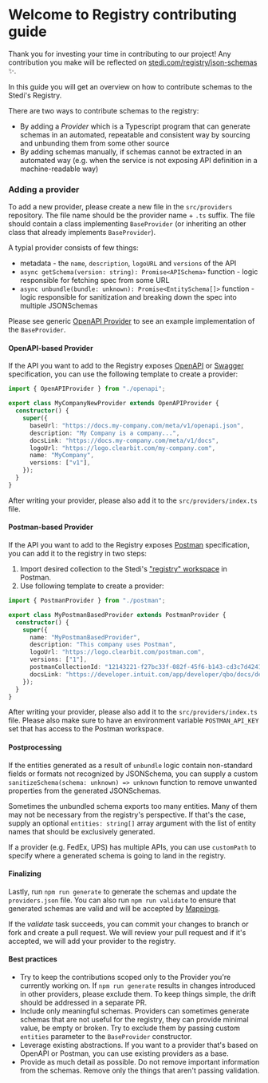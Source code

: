 # Welcome to Registry contributing guide

Thank you for investing your time in contributing to our project! Any contribution you make will be reflected on [stedi.com/registry/json-schemas](https://www.stedi.com/registry/json-schemas) :sparkles:.

In this guide you will get an overview on how to contribute schemas to the Stedi's Registry.

There are two ways to contribute schemas to the registry:

- By adding a _Provider_ which is a Typescript program that can generate schemas in an automated, repeatable and consistent way by sourcing and unbunding them from some other source
- By adding schemas manually, if schemas cannot be extracted in an automated way (e.g. when the service is not exposing API definition in a machine-readable way)

### Adding a provider

To add a new provider, please create a new file in the `src/providers` repository. The file name should be the provider name + `.ts` suffix. The file should contain a class implementing `BaseProvider` (or inheriting an other class that already implements `BaseProvider`).

A typial provider consists of few things:

- metadata - the `name`, `description`, `logoURL` and `versions` of the API
- `async getSchema(version: string): Promise<APISchema>` function - logic responsible for fetching spec from some URL
- `async unbundle(bundle: unknown): Promise<EntitySchema[]>` function - logic responsible for sanitization and breaking down the spec into multiple JSONSchemas

Please see generic [OpenAPI Provider](https://github.com/Stedi/registry/blob/main/src/providers/openapi.ts) to see an example implementation of the `BaseProvider`.

#### OpenAPI-based Provider

If the API you want to add to the Registry exposes [OpenAPI](https://www.openapis.org) or [Swagger](https://swagger.io) specification, you can use the following template to create a provider:

```ts
import { OpenAPIProvider } from "./openapi";

export class MyCompanyNewProvider extends OpenAPIProvider {
  constructor() {
    super({
      baseUrl: "https://docs.my-company.com/meta/v1/openapi.json",
      description: "My Company is a company...",
      docsLink: "https://docs.my-company.com/meta/v1/docs",
      logoUrl: "https://logo.clearbit.com/my-company.com",
      name: "MyCompany",
      versions: ["v1"],
    });
  }
}
```

After writing your provider, please also add it to the `src/providers/index.ts` file.

#### Postman-based Provider

If the API you want to add to the Registry exposes [Postman](https://www.openapis.org) specification, you can add it to the registry in two steps:

1. Import desired collection to the Stedi's ["registry" workspace](https://www.postman.com/stedi-inc/workspace/registry/overview) in Postman.
2. Use following template to create a provider:

```ts
import { PostmanProvider } from "./postman";

export class MyPostmanBasedProvider extends PostmanProvider {
  constructor() {
    super({
      name: "MyPostmanBasedProvider",
      description: "This company uses Postman",
      logoUrl: "https://logo.clearbit.com/postman.com",
      versions: ["1"],
      postmanCollectionId: "12143221-f27bc33f-082f-45f6-b143-cd3c7d4241da",
      docsLink: "https://developer.intuit.com/app/developer/qbo/docs/develop",
    });
  }
}
```

After writing your provider, please also add it to the `src/providers/index.ts` file. Please also make sure to have an environment variable `POSTMAN_API_KEY` set that has access to the Postman workspace.

#### Postprocessing

If the entities generated as a result of `unbundle` logic contain non-standard fields or formats not recognized by JSONSchema, you can supply a custom `sanitizeSchema(schema: unknown) => unknown` function to remove unwanted properties from the generated JSONSchemas.

Sometimes the unbundled schema exports too many entities. Many of them may not be necessary from the registry's perspective. If that's the case, supply an optional `entities: string[]` array argument with the list of entity names that should be exclusively generated.

If a provider (e.g. FedEx, UPS) has multiple APIs, you can use `customPath` to specify where a generated schema is going to land in the registry.

#### Finalizing

Lastly, run `npm run generate` to generate the schemas and update the `providers.json` file. You can also run `npm run validate` to ensure that generated schemas are valid and will be accepted by [Mappings](https://www.stedi.com/products/mappings).

If the _validate_ task succeeds, you can commit your changes to branch or fork and create a pull request. We will review your pull request and if it's accepted, we will add your provider to the registry.

#### Best practices

- Try to keep the contributions scoped only to the Provider you're currently working on. If `npm run generate` results in changes introduced in other providers, please exclude them. To keep things simple, the drift should be addressed in a separate PR.
- Include only meaningful schemas. Providers can sometimes generate schemas that are not useful for the registry, they can provide minimal value, be empty or broken. Try to exclude them by passing custom `entities` parameter to the `BaseProvider` constructor.
- Leverage existing abstractions. If you want to a provider that's based on OpenAPI or Postman, you can use existing providers as a base.
- Provide as much detail as possible. Do not remove important information from the schemas. Remove only the things that aren't passing validation.
